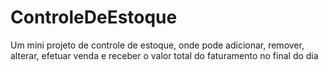 # ControleDeEstoque
Um mini projeto de controle de estoque, onde pode adicionar, remover, alterar, efetuar venda e receber o valor total do faturamento no final do dia
